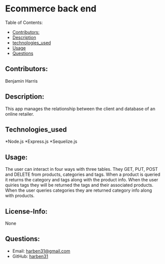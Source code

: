 # Ecommerce back end
Table of Contents:
* [Contributors:](#Contributtors)
* [Description](#Description)
* [technologies_used](#Technologies_used)
* [Usage](#Usage)
* [Questions](#Questions)
    
## Contributors: 
Benjamin Harris

## Description:
This app manages the relationship between the client and database of an online retailer. 

## Technologies_used
*Node.js
*Express.js
*Sequelize.js

## Usage:
The user can interact in four ways with three tables. They GET, PUT, POST and DELETE from products, categories and tags. When a product is queried it returns the category and tags along with the product info. When the user quiries tags they will be returned the tags and their associated products. When the user queries categories they are returned category info along with products.  


## License-Info:
None

## Questions:
* Email: [harben31@gmail.com](mailto:harben31@gmail.com)
* GitHub: [harben31](https://www.github.com/harben31)